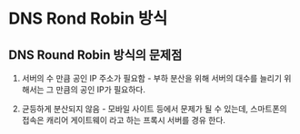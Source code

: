 # DNS Rond Robin 방식
## DNS Round Robin 방식의 문제점

  1. 서버의 수 만큼 공인 IP 주소가 필요함
    - 부하 분산을 위해 서버의 대수를 늘리기 위해서는 그 만큼의 공인 IP가 필요하다.

  2. 균등하게 분산되지 않음
    - 모바일 사이트 등에서 문제가 될 수 있는데, 스마트폰의 접속은 캐리어 게이트웨이 라고 하는 프록시 서버를 경유 한다.
